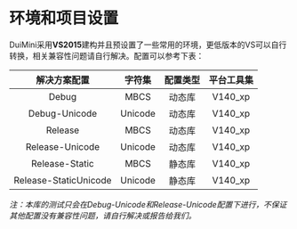 # 环境和项目设置
DuiMini采用**VS2015**建构并且预设置了一些常用的环境，更低版本的VS可以自行转换，相关兼容性问题请自行解决。配置可以参考下表：

| 解决方案配置           | 字符集   | 配置类型 | 平台工具集 |
| :-------------------: | :-----: | :----: | :----: |
| Debug                 | MBCS    | 动态库 | V140_xp |
| Debug-Unicode         | Unicode | 动态库 | V140_xp |
| Release               | MBCS    | 动态库 | V140_xp |
| Release-Unicode       | Unicode | 动态库 | V140_xp |
| Release-Static        | MBCS    | 静态库 | V140_xp |
| Release-StaticUnicode | Unicode | 静态库 | V140_xp |

*注：本库的测试只会在Debug-Unicode和Release-Unicode配置下进行，不保证其他配置没有兼容性问题，请自行解决或报告给我们。*
